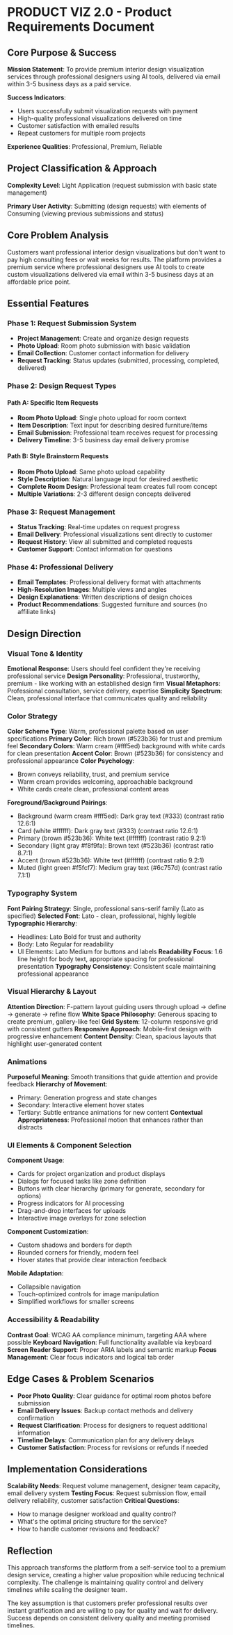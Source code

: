 # PRODUCT VIZ 2.0 - Product Requirements Document

## Core Purpose & Success

**Mission Statement**: To provide premium interior design visualization services through professional designers using AI tools, delivered via email within 3-5 business days as a paid service.

**Success Indicators**: 
- Users successfully submit visualization requests with payment
- High-quality professional visualizations delivered on time
- Customer satisfaction with emailed results
- Repeat customers for multiple room projects

**Experience Qualities**: Professional, Premium, Reliable

## Project Classification & Approach

**Complexity Level**: Light Application (request submission with basic state management)

**Primary User Activity**: Submitting (design requests) with elements of Consuming (viewing previous submissions and status)

## Core Problem Analysis

Customers want professional interior design visualizations but don't want to pay high consulting fees or wait weeks for results. The platform provides a premium service where professional designers use AI tools to create custom visualizations delivered via email within 3-5 business days at an affordable price point.

## Essential Features

### Phase 1: Request Submission System
- **Project Management**: Create and organize design requests
- **Photo Upload**: Room photo submission with basic validation
- **Email Collection**: Customer contact information for delivery
- **Request Tracking**: Status updates (submitted, processing, completed, delivered)

### Phase 2: Design Request Types

#### Path A: Specific Item Requests
- **Room Photo Upload**: Single photo upload for room context
- **Item Description**: Text input for describing desired furniture/items
- **Email Submission**: Professional team receives request for processing
- **Delivery Timeline**: 3-5 business day email delivery promise

#### Path B: Style Brainstorm Requests
- **Room Photo Upload**: Same photo upload capability
- **Style Description**: Natural language input for desired aesthetic
- **Complete Room Design**: Professional team creates full room concept
- **Multiple Variations**: 2-3 different design concepts delivered

### Phase 3: Request Management
- **Status Tracking**: Real-time updates on request progress
- **Email Delivery**: Professional visualizations sent directly to customer
- **Request History**: View all submitted and completed requests
- **Customer Support**: Contact information for questions

### Phase 4: Professional Delivery
- **Email Templates**: Professional delivery format with attachments
- **High-Resolution Images**: Multiple views and angles
- **Design Explanations**: Written descriptions of design choices
- **Product Recommendations**: Suggested furniture and sources (no affiliate links)

## Design Direction

### Visual Tone & Identity
**Emotional Response**: Users should feel confident they're receiving professional service
**Design Personality**: Professional, trustworthy, premium - like working with an established design firm
**Visual Metaphors**: Professional consultation, service delivery, expertise
**Simplicity Spectrum**: Clean, professional interface that communicates quality and reliability

### Color Strategy
**Color Scheme Type**: Warm, professional palette based on user specifications
**Primary Color**: Rich brown (#523b36) for trust and premium feel
**Secondary Colors**: Warm cream (#fff5ed) background with white cards for clean presentation
**Accent Color**: Brown (#523b36) for consistency and professional appearance
**Color Psychology**: 
- Brown conveys reliability, trust, and premium service
- Warm cream provides welcoming, approachable background
- White cards create clean, professional content areas

**Foreground/Background Pairings**:
- Background (warm cream #fff5ed): Dark gray text (#333) (contrast ratio 12.6:1)
- Card (white #ffffff): Dark gray text (#333) (contrast ratio 12.6:1)
- Primary (brown #523b36): White text (#ffffff) (contrast ratio 9.2:1)
- Secondary (light gray #f8f9fa): Brown text (#523b36) (contrast ratio 8.7:1)
- Accent (brown #523b36): White text (#ffffff) (contrast ratio 9.2:1)
- Muted (light green #f5fcf7): Medium gray text (#6c757d) (contrast ratio 7.1:1)

### Typography System
**Font Pairing Strategy**: Single, professional sans-serif family (Lato as specified)
**Selected Font**: Lato - clean, professional, highly legible
**Typographic Hierarchy**: 
- Headlines: Lato Bold for trust and authority
- Body: Lato Regular for readability
- UI Elements: Lato Medium for buttons and labels
**Readability Focus**: 1.6 line height for body text, appropriate spacing for professional presentation
**Typography Consistency**: Consistent scale maintaining professional appearance

### Visual Hierarchy & Layout
**Attention Direction**: F-pattern layout guiding users through upload → define → generate → refine flow
**White Space Philosophy**: Generous spacing to create premium, gallery-like feel
**Grid System**: 12-column responsive grid with consistent gutters
**Responsive Approach**: Mobile-first design with progressive enhancement
**Content Density**: Clean, spacious layouts that highlight user-generated content

### Animations
**Purposeful Meaning**: Smooth transitions that guide attention and provide feedback
**Hierarchy of Movement**: 
- Primary: Generation progress and state changes
- Secondary: Interactive element hover states
- Tertiary: Subtle entrance animations for new content
**Contextual Appropriateness**: Professional motion that enhances rather than distracts

### UI Elements & Component Selection
**Component Usage**:
- Cards for project organization and product displays
- Dialogs for focused tasks like zone definition
- Buttons with clear hierarchy (primary for generate, secondary for options)
- Progress indicators for AI processing
- Drag-and-drop interfaces for uploads
- Interactive image overlays for zone selection

**Component Customization**: 
- Custom shadows and borders for depth
- Rounded corners for friendly, modern feel
- Hover states that provide clear interaction feedback

**Mobile Adaptation**: 
- Collapsible navigation
- Touch-optimized controls for image manipulation
- Simplified workflows for smaller screens

### Accessibility & Readability
**Contrast Goal**: WCAG AA compliance minimum, targeting AAA where possible
**Keyboard Navigation**: Full functionality available via keyboard
**Screen Reader Support**: Proper ARIA labels and semantic markup
**Focus Management**: Clear focus indicators and logical tab order

## Edge Cases & Problem Scenarios
- **Poor Photo Quality**: Clear guidance for optimal room photos before submission
- **Email Delivery Issues**: Backup contact methods and delivery confirmation
- **Request Clarification**: Process for designers to request additional information
- **Timeline Delays**: Communication plan for any delivery delays
- **Customer Satisfaction**: Process for revisions or refunds if needed

## Implementation Considerations
**Scalability Needs**: Request volume management, designer team capacity, email delivery system
**Testing Focus**: Request submission flow, email delivery reliability, customer satisfaction
**Critical Questions**: 
- How to manage designer workload and quality control?
- What's the optimal pricing structure for the service?
- How to handle customer revisions and feedback?

## Reflection
This approach transforms the platform from a self-service tool to a premium design service, creating a higher value proposition while reducing technical complexity. The challenge is maintaining quality control and delivery timelines while scaling the designer team.

The key assumption is that customers prefer professional results over instant gratification and are willing to pay for quality and wait for delivery. Success depends on consistent delivery quality and meeting promised timelines.